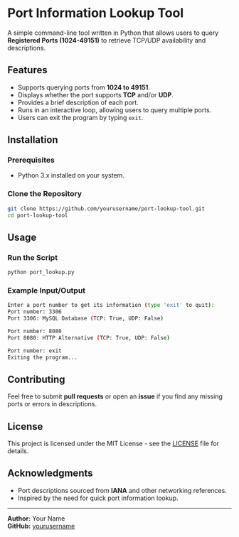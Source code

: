 # Port Information Lookup Tool

A simple command-line tool written in Python that allows users to query **Registered Ports (1024-49151)** to retrieve TCP/UDP availability and descriptions.

## Features
- Supports querying ports from **1024 to 49151**.
- Displays whether the port supports **TCP** and/or **UDP**.
- Provides a brief description of each port.
- Runs in an interactive loop, allowing users to query multiple ports.
- Users can exit the program by typing `exit`.

## Installation
### Prerequisites
- Python 3.x installed on your system.

### Clone the Repository
```bash
git clone https://github.com/yourusername/port-lookup-tool.git
cd port-lookup-tool
```

## Usage
### Run the Script
```bash
python port_lookup.py
```
### Example Input/Output
```bash
Enter a port number to get its information (type 'exit' to quit):
Port number: 3306
Port 3306: MySQL Database (TCP: True, UDP: False)

Port number: 8080
Port 8080: HTTP Alternative (TCP: True, UDP: False)

Port number: exit
Exiting the program...
```

## Contributing
Feel free to submit **pull requests** or open an **issue** if you find any missing ports or errors in descriptions.

## License
This project is licensed under the MIT License - see the [LICENSE](LICENSE) file for details.

## Acknowledgments
- Port descriptions sourced from **IANA** and other networking references.
- Inspired by the need for quick port information lookup.

---
**Author:** Your Name  
**GitHub:** [yourusername](https://github.com/yourusername)

